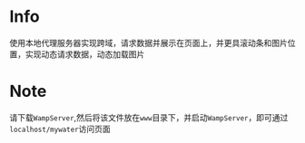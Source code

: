 # Info


使用本地代理服务器实现跨域，请求数据并展示在页面上，并更具滚动条和图片位置，实现动态请求数据，动态加载图片

# Note

请下载`WampServer`,然后将该文件放在`www`目录下，并启动`WampServer`，即可通过`localhost/mywater`访问页面